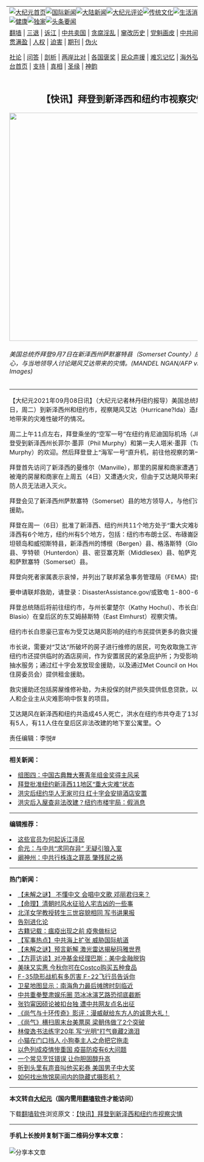 <a name="1" id="1" target="_blank"></a><span id="1"></span>
<table align=center border="0"><tr><td colspan="2" VALIGN=TOP><a href="https://github.com/yokxwt356/djy/blob/master/gb/nf1351518.md#1"><img src="https://raw.githubusercontent.com/yokxwt356/www/master/t/djy/1.jpg" title="大纪元首页" alt="大纪元首页"></a><a href="https://github.com/yokxwt356/djy/blob/master/gb/n24hr.md#1"><img src="https://raw.githubusercontent.com/yokxwt356/www/master/t/djy/3.jpg" title="国际新闻" alt="国际新闻"></a><a href="https://github.com/yokxwt356/djy/blob/master/gb/nsc413.md#1"><img src="https://raw.githubusercontent.com/yokxwt356/www/master/t/djy/4.jpg" title="大陆新闻" alt="大陆新闻"></a><a href="https://github.com/yokxwt356/djy/blob/master/gb/news392.md#1"><img src="https://raw.githubusercontent.com/yokxwt356/www/master/t/djy/5.jpg" title="大纪元评论" alt="大纪元评论"></a><a href="https://github.com/yokxwt356/djy/blob/master/gb/news2007.md#1"><img src="https://raw.githubusercontent.com/yokxwt356/www/master/t/djy/6.jpg" title="传统文化" alt="传统文化"></a><a href="https://github.com/yokxwt356/djy/blob/master/gb/news2008.md#1"><img src="https://raw.githubusercontent.com/yokxwt356/www/master/t/djy/7.jpg" title="生活消费" alt="生活消费"></a><a href="https://github.com/yokxwt356/djy/blob/master/gb/ncyule.md#1"><img src="https://raw.githubusercontent.com/yokxwt356/www/master/t/djy/8.jpg" title="娱乐休闲" alt="娱乐休闲"></a><a href="https://github.com/yokxwt356/djy/blob/master/gb/nsc1002.md#1"><img src="https://raw.githubusercontent.com/yokxwt356/www/master/t/djy/9.jpg" title="健康" alt="健康"></a><a href="https://github.com/yokxwt356/djy/blob/master/gb/nf6092.md#1"><img src="https://raw.githubusercontent.com/yokxwt356/www/master/t/djy/10a.jpg" title="独家" alt="独家"></a><a href="https://github.com/yokxwt356/djy/blob/master/gb/nf4514.md#1"><img src="https://raw.githubusercontent.com/yokxwt356/www/master/t/djy/12a.jpg" title="头条要闻" alt="头条要闻"></a></td></tr>
<tr><td colspan="2" VALIGN=TOP><a target="_blank" href="https://github.com/yokxwt356/www/blob/master/README.md?zsrh#1">翻墙</a> | <a target="_blank" href="https://github.com/yokxwt356/djy/blob/master/gb/nf5657.md#1">三退</a> | <a target="_blank" href="https://github.com/yokxwt356/djy/blob/master/gb/nf6124.md#1">诉江</a> | <a target="_blank" href="https://github.com/yokxwt356/djy/blob/master/gb/nf1176117.md#1">中共卖国</a> | <a target="_blank" href="https://github.com/yokxwt356/djy/blob/master/gb/nf5773.md#1">贪腐淫乱</a> | <a target="_blank" href="https://github.com/yokxwt356/djy/blob/master/gb/nf1176115.md#1">窜改历史</a> | <a target="_blank" href="https://github.com/yokxwt356/djy/blob/master/gb/nf1176107.md#1">党魁画皮</a> | <a target="_blank" href="https://github.com/yokxwt356/djy/blob/master/gb/nf1320400.md#1">中共间谍</a> | <a target="_blank" href="https://github.com/yokxwt356/djy/blob/master/gb/nf1176114.md#1">破坏传统</a> | <a target="_blank" href="https://github.com/yokxwt356/ntdtv/blob/master/gb/prog447_1.md#1">恶贯满盈</a> | <a target="_blank" href="https://github.com/yokxwt356/djy/blob/master/gb/ncid278.md#1">人权</a> | <a target="_blank" href="https://github.com/yokxwt356/djy/blob/master/gb/nf1176111.md#1">迫害</a> | <a target="_blank" href="https://gitlab.com/szzdlab/mh-qikan/blob/master/README.md#1">期刊</a> | <a target="_blank" href="https://github.com/yokxwt356/djy/blob/master/gb/nf5562.md#1">伪火</a></p><p><a target="_blank" href="https://github.com/yokxwt356/djy/blob/master/gb/9p.md#1">社论</a> | <a target="_blank" href="https://github.com/yokxwt356/djy/blob/master/gb/nf4378.md#1">问答</a> | <a target="_blank" href="https://github.com/yokxwt356/djy/blob/master/gb/nf5792.md#1">剖析</a> | <a target="_blank" href="https://github.com/yokxwt356/djy/blob/master/gb/nf5735.md#1">两岸比对</a> | <a target="_blank" href="https://github.com/yokxwt356/djy/blob/master/gb/nf6119.md#1">各国褒奖</a> | <a target="_blank" href="https://github.com/yokxwt356/djy/blob/master/gb/nf6120.md#1">民众声援</a> | <a target="_blank" href="https://github.com/yokxwt356/djy/blob/master/gb/nf1188594.md#1">难忘记忆</a> | <a target="_blank" href="https://github.com/yokxwt356/djy/blob/master/gb/nf3180.md#1">海外弘传</a> | <a target="_blank" href="https://github.com/yokxwt356/djy/blob/master/gb/nf5410.md#1">万人上访</a> | <a target="_blank" href="https://github.com/yokxwt356/www/blob/master/README.md?zsrh#1">平台首页</a> | <a target="_blank" href="https://github.com/yokxwt356/djy/blob/master/gb/nf4386.md#1">支持</a> | <a target="_blank" href="https://github.com/yokxwt356/djy/blob/master/gb/nf4389.md#1">真相</a> | <a target="_blank" href="https://github.com/yokxwt356/djy/blob/master/gb/nf5790.md#1">圣缘</a> | <a target="_blank" href="https://github.com/yokxwt356/djy/blob/master/gb/nf4786.md#1">神韵</a></td></tr>
<tr><td VALIGN=TOP width="626"><h2 align=center>【快讯】拜登到新泽西和纽约市视察灾情</h2>
<img width="600" src="https://i.epochtimes.com/assets/uploads/2021/09/id13217700-152005-600x400.jpg" />
<h6>美国总统乔拜登9月7日在新泽西州萨默塞特县（Somerset County）应急管理培训中心，与当地领导人讨论飓风艾达带来的灾情。(MANDEL NGAN/AFP via Getty Images)
</h6>
<hr>
	<p>【大纪元2021年09月08日讯】（大纪元记者林丹<ahref="https://github.com/yokxwt356/djy/blob/master/gb/tag/%E7%BA%BD%E7%BA%A6.md#1">纽约</a>报导）美国总统<ahref="https://github.com/yokxwt356/djy/blob/master/gb/tag/%E6%8B%9C%E7%99%BB.md#1">拜登</a>今天（7日，周二）到新泽西州和<ahref="https://github.com/yokxwt356/djy/blob/master/gb/tag/%E7%BA%BD%E7%BA%A6.md#1">纽约</a>市，<ahref="https://github.com/yokxwt356/djy/blob/master/gb/tag/%E8%A7%86%E5%AF%9F.md#1">视察</a>飓风<ahref="https://github.com/yokxwt356/djy/blob/master/gb/tag/%E8%89%BE%E8%BE%BE.md#1">艾达</a>（Hurricane?Ida）造成的洪涝给当地带来的灾难性破坏的情况。</p>
<p>周二上午11点左右，<ahref="https://github.com/yokxwt356/djy/blob/master/gb/tag/%E6%8B%9C%E7%99%BB.md#1">拜登</a>乘坐的“空军一号”在纽约肯尼迪国际机场（JFK）着陆，拜登受到新泽西州长菲尔·墨菲（Phil Murphy）和第一夫人塔米·墨菲（Tammy Murphy）的欢迎。然后拜登登上“海军一号”直升机，前往他<ahref="https://github.com/yokxwt356/djy/blob/master/gb/tag/%E8%A7%86%E5%AF%9F.md#1">视察</a>的第一站。</p>
<p>拜登首先访问了新泽西的曼维尔（Manville），那里的房屋和商家遭遇了第二波灾难，被淹的房屋和商家在上周五（4日）又遭遇火灾，但由于<ahref="https://github.com/yokxwt356/djy/blob/master/gb/tag/%E8%89%BE%E8%BE%BE.md#1">艾达</a>飓风带来的洪灾，令消防人员无法进入灭火。</p>
<p>拜登会见了新泽西州萨默塞特（Somerset）县的地方领导人，与他们讨论所需要的援助。</p>
<p>拜登在周一（6日）批准了新泽西、纽约州共11个地方处于“重大灾难状态”，其中新泽西有6个地方，纽约州有5个地方，包括：纽约市布朗士区、布碌崙区、皇后区、史坦顿岛和威彻斯特县，新泽西州的博根（Bergen）县、格洛斯特（Gloucester）县、亨特顿（Hunterdon）县、密豆塞克斯（Middlesex）县、帕萨克（Passaic）县和萨默塞特（Somerset）县。</p>
<p>拜登向死者家属表示哀悼，并列出了联邦紧急事务管理局（FEMA）提供的帮助。</p>
<p>要申请联邦救助，请登录：DisasterAssistance.gov/或致电 1-800-621-FEMA。</p>
<p>拜登总统随后将前往纽约市，与州长霍楚尔（Kathy Hochul）、市长白思豪（Bill de Blasio）在皇后区的东艾姆赫斯特（East Elmhurst）视察<ahref="https://github.com/yokxwt356/djy/blob/master/gb/tag/%E7%81%BE%E6%83%85.md#1">灾情</a>。</p>
<p>纽约市长白思豪已宣布为受艾达飓风影响的纽约市民提供更多的救灾援助。</p>
<p>市长说，需要对“艾达”所破坏的房子进行维修的居民，可免收取施工许可证的费用。纽约市还提供临时的酒店房间，作为安置居民的紧急庇护所；为受影响人士提供免费抽水服务；通过红十字会发放现金援助，以及通过Met Council on Housing（大都会住房委员会）提供租金援助。</p>
<p>救灾援助还包括房屋维修补助，为未投保的财产损失提供低息贷款，以及其它帮助个人和企业主从灾难影响中恢复的项目。</p>
<p>艾达飓风在新泽西和纽约共造成45人死亡，洪水在纽约市共夺走了13条生命，华人有5人，有11人住在皇后区非法改建的地下室公寓里。◇</p>
<p>责任编辑：李悦#</p>
	
<hr>


<strong>相关新闻：</strong>
<li><a href="https://github.com/yokxwt356/djy/blob/master/gb/21/9/6/n13215228.md#1">组图四：中国古典舞大赛青年组金奖得主风采</a></li>
<li><a href="https://github.com/yokxwt356/djy/blob/master/gb/21/9/7/n13216078.md#1">拜登批准纽约新泽西11地区“重大灾难”状态</a></li>
<li><a href="https://github.com/yokxwt356/djy/blob/master/gb/21/9/7/n13216082.md#1">洪灾后纽约华人无家可归  红十字会安排酒店安置</a></li>
<li><a href="https://github.com/yokxwt356/djy/blob/master/gb/21/9/7/n13216075.md#1">洪灾后入屋查非法改建？纽约市楼宇局：假消息</a></li>
<hr>


<strong>编辑推荐：</strong>
<li><a href="https://github.com/upjkzu3674/djy/blob/master/gb/18/8/28/n10672014.md?dfh#1" target="_blank">这些官员为何起诉江泽民</a></li><li><a href="https://github.com/tsiac2612/djy/blob/master/gb/19/8/6/n11434332.md#1" target="_blank">俞元：与中共“求同存异” 无疑引狼入室</a></li><li><a href="https://github.com/tsiac2612/djy/blob/master/gb/14/10/23/n4278972.md#1" target="_blank">阚神州：中共行株连之罪恶 肇残民之祸</a></li>
<hr>

<strong>热门新闻：</strong>
<li><a href="https://github.com/yokxwt356/djy/blob/master/gb/21/9/2/n13205792.md#1">【未解之谜】 不懂中文 会唱中文歌 邓丽君归来？</a></li>
<li><a href="https://github.com/yokxwt356/djy/blob/master/gb/21/7/23/n13108846.md#1">【命理】清朝时风水征验人宅吉凶的一些事</a></li>
<li><a href="https://github.com/yokxwt356/djy/blob/master/gb/21/9/3/n13208933.md#1">北洋女学教授转生三世容貌相同 写书讲果报</a></li>
<li><a href="https://github.com/yokxwt356/djy/blob/master/gb/21/8/29/n13196066.md#1">告别进化论</a></li>
<li><a href="https://github.com/yokxwt356/djy/blob/master/gb/21/8/26/n13188418.md#1">古籍记载：瘟疫出现之前 疫鬼做标记</a></li>
<li><a href="https://github.com/yokxwt356/djy/blob/master/gb/21/9/6/n13215161.md#1">【军事热点】中共海上扩张 威胁国际航道</a></li>
<li><a href="https://github.com/yokxwt356/djy/blob/master/gb/21/9/3/n13208894.md#1">【未解之谜】预言新解 激光雷达揭秘玛雅世界</a></li>
<li><a href="https://github.com/yokxwt356/djy/blob/master/gb/21/9/6/n13215322.md#1">【方菲访谈】对冲基金经理巴斯：美中金融脱钩</a></li>
<li><a href="https://github.com/yokxwt356/djy/blob/master/gb/21/9/3/n13206797.md#1">美味又实惠 今秋你可在Costco购买五种食品</a></li>
<li><a href="https://github.com/yokxwt356/djy/blob/master/gb/21/8/31/n13200931.md#1">F-35隐形战机有多厉害 F-22飞行员告诉你</a></li>
<li><a href="https://github.com/yokxwt356/djy/blob/master/gb/21/9/5/n13212321.md#1">卫星地图显示：南海角力最后摊牌时刻临近</a></li>
<li><a href="https://github.com/yokxwt356/djy/blob/master/gb/21/9/5/n13212708.md#1">中共重拳整肃娱乐圈 范冰冰演艺路恐彻底截断</a></li>
<li><a href="https://github.com/yokxwt356/djy/blob/master/gb/21/9/6/n13213942.md#1">张钧甯因硕论被扣台独 遭中共网友点名出征</a></li>
<li><a href="https://github.com/yokxwt356/djy/blob/master/gb/21/9/4/n13210487.md#1">《尚气与十环传奇》影评：漫威献给东方人的诚意大礼！</a></li>
<li><a href="https://github.com/yokxwt356/djy/blob/master/gb/21/9/6/n13214171.md#1">《尚气》横扫周末台美票房 梁朝伟做了2个突破</a></li>
<li><a href="https://github.com/yokxwt356/djy/blob/master/gb/21/9/5/n13211945.md#1">林俊逸书法练字20年 写“光明”打气竟藏2滴泪</a></li>
<li><a href="https://github.com/yokxwt356/djy/blob/master/gb/21/9/5/n13211418.md#1">小猫在门口挡人 小狗奉主人之命把它拖走</a></li>
<li><a href="https://github.com/yokxwt356/djy/blob/master/gb/21/9/4/n13210581.md#1">以色列成疫情惨重国 疫苗防疫有6大问题</a></li>
<li><a href="https://github.com/yokxwt356/djy/blob/master/gb/21/9/4/n13210320.md#1">一个常见烹饪错误 让你胆固醇升高</a></li>
<li><a href="https://github.com/yokxwt356/djy/blob/master/gb/21/9/5/n13211289.md#1">听到头里有声音叫他买彩券 美国男子中大奖</a></li>
<li><a href="https://github.com/yokxwt356/djy/blob/master/gb/21/9/6/n13214105.md#1">如何找出旅馆房间内的隐藏式摄影机？</a></li>
<hr>

<strong>本文转自<a href="https://www.epochtimes.com">大纪元</a>（国内需用<a href="https://github.com/yokxwt356/www/blob/master/README.md#8">翻墙软件</a>才能访问）</strong><p>下载<a href="https://github.com/yokxwt356/www/blob/master/README.md#8">翻墙软件</a>浏览原文：<a href="https://www.epochtimes.com/gb/21/9/8/n13217698.htm">【快讯】拜登到新泽西和纽约市视察灾情</a></p><hr>

<strong>手机上长按并复制下面二维码分享本文章：</strong><br><br><img src="https://chart.apis.google.com/chart?cht=qr&chs=240x240&choe=UTF-8&chld=M|2&chl=https://github.com/yokxwt356/djy/blob/master/gb/21/9/8/n13217698.md%231" title="分享本文章"></td><td VALIGN=TOP><a href="https://github.com/yokxwt356/djy/blob/master/gb/16/1/21/n4622075.md?dfh#1" target="_blank"><img src="https://raw.githubusercontent.com/yokxwt356/djy/master/gb/300/wei-f1.jpg" title="中共的伪火骗局"  alt="中共的伪火骗局"></a><br><a href="https://github.com/yokxwt356/www/blob/master/README.md?dfh#9" target="_blank"><img src="https://raw.githubusercontent.com/yokxwt356/djy/master/gb/300/yong-h.jpg" title="永恒的见证"  alt="永恒的见证"></a><br><a href="https://github.com/yokxwt356/djy/blob/master/gb/13/9/29/n3974789.md?dfh#1" target="_blank"><img src="https://raw.githubusercontent.com/yokxwt356/djy/master/gb/300/shang-lnz.jpg" title="善良女子被中共投男牢"  alt="善良女子被中共投男牢"></a><br><a href="https://github.com/yokxwt356/djy/blob/master/gb/16/3/16/n4663449.md?dfh#1" target="_blank"><img src="https://raw.githubusercontent.com/yokxwt356/djy/master/gb/300/huo-z3.jpg" title="警卫目击活摘器官"  alt="警卫目击活摘器官"></a><br><a href="https://github.com/yokxwt356/djy/blob/master/gb/16/8/7/n8177641.md?dfh#1" target="_blank"><img src="https://raw.githubusercontent.com/yokxwt356/djy/master/gb/300/huo-z4.jpg" title="证人描述活摘恐怖"  alt="证人描述活摘恐怖"></a><br><a href="https://github.com/yokxwt356/djy/blob/master/gb/10/4/19/n2881569.md?dfh#1" target="_blank"><img src="https://raw.githubusercontent.com/yokxwt356/djy/master/gb/300/huo-z1.jpg" title="揭开活摘器官黑幕"  alt="揭开活摘器官黑幕"></a><br><a href="https://github.com/yokxwt356/djy/blob/master/gb/10/11/7/n3077476.md?dfh#1" target="_blank"><img src="https://raw.githubusercontent.com/yokxwt356/djy/master/gb/300/ma-ks.jpg" title="马克思的成魔之路"  alt="马克思的成魔之路"></a><br><a href="https://github.com/yokxwt356/djy/blob/master/gb/14/6/9/n4173977.md?dfh#1" target="_blank"><img src="https://raw.githubusercontent.com/yokxwt356/djy/master/gb/300/chang-zs.jpg" title="藏字石 蕴天机"  alt="藏字石 蕴天机"></a><br><a href="https://github.com/yokxwt356/djy/blob/master/gb/18/5/10/n10381511.md?dfh#1" target="_blank"><img src="https://raw.githubusercontent.com/yokxwt356/djy/master/gb/300/st1.jpg" title="关注三亿人三退"  alt="关注三亿人三退"></a><br><a href="https://github.com/yokxwt356/djy/blob/master/gb/18/3/21/n10237682.md?dfh#1" target="_blank"><img src="https://raw.githubusercontent.com/yokxwt356/djy/master/gb/300/jie-t.jpg" title="解体中共复兴中华"  alt="解体中共复兴中华"></a><br><a href="https://github.com/yokxwt356/djy/blob/master/gb/9/2/9/n2422991.md?dfh#1" target="_blank"><img src="https://raw.githubusercontent.com/yokxwt356/djy/master/gb/300/gao-zs.jpg" title="中共迫害良心律师"  alt="中共迫害良心律师"></a><br><a href="https://github.com/yokxwt356/djy/blob/master/gb/18/12/9/n10900044.md?dfh#1" target="_blank"><img src="https://raw.githubusercontent.com/yokxwt356/djy/master/gb/300/sj1.jpg" title="三百多万人举报江泽民"  alt="三百多万人举报江泽民"></a><br><a href="https://github.com/yokxwt356/djy/blob/master/gb/18/8/28/n10672014.md?dfh#1" target="_blank"><img src="https://raw.githubusercontent.com/yokxwt356/djy/master/gb/300/sj2.jpg" title="这些官员为何起诉江泽民"  alt="这些官员为何起诉江泽民"></a><br><a href="https://github.com/yokxwt356/djy/blob/master/gb/8/12/18/n2367165.md?dfh#1" target="_blank"><img src="https://raw.githubusercontent.com/yokxwt356/djy/master/gb/300/liangan.jpg" title="海峡两岸的强烈对比"  alt="海峡两岸的强烈对比"></a><br><a href="https://github.com/yokxwt356/djy/blob/master/gb/15/12/10/n4593139.md?dfh#1" target="_blank"><img src="https://raw.githubusercontent.com/yokxwt356/djy/master/gb/300/jia-ndzl.jpg" title="加拿大总理的贺信"  alt="加拿大总理的贺信"></a><br><a href="https://github.com/yokxwt356/djy/blob/master/gb/11/6/17/n3289382.md?dfh#1" target="_blank"><img src="https://raw.githubusercontent.com/yokxwt356/djy/master/gb/300/xiao-wd.jpg" title="探寻真相兼听则明"  alt="探寻真相兼听则明"></a><br><a href="https://github.com/yokxwt356/djy/blob/master/gb/18/10/27/n10812623.md?dfh#1" target="_blank"><img src="https://raw.githubusercontent.com/yokxwt356/djy/master/gb/300/yindu.jpg" title="印度媒体报道东方"  alt="印度媒体报道东方"></a><br><a href="https://github.com/yokxwt356/djy/blob/master/gb/18/6/9/n10469652.md?dfh#1" target="_blank"><img src="https://raw.githubusercontent.com/yokxwt356/djy/master/gb/300/xie-j.jpg" title="不一样的海外校园"  alt="不一样的海外校园"></a><br><a href="https://github.com/yokxwt356/djy/blob/master/gb/7/4/5/n1669415.md?dfh#1" target="_blank"><img src="https://raw.githubusercontent.com/yokxwt356/djy/master/gb/300/li-up.jpg" title="从大师到徒弟的传奇"  alt="从大师到徒弟的传奇"></a><br><a href="https://github.com/yokxwt356/djy/blob/master/gb/17/5/26/n9191512.md?dfh#1" target="_blank"><img src="https://raw.githubusercontent.com/yokxwt356/djy/master/gb/300/zfl2.jpg" title="亿万人与东方一本奇书"  alt="亿万人与东方一本奇书"></a><br><a href="https://github.com/yokxwt356/djy/blob/master/gb/13/11/27/n4020290.md?dfh#1" target="_blank"><img src="https://raw.githubusercontent.com/yokxwt356/djy/master/gb/300/zhen-h.jpg" title="大陆见不到的震撼场面"  alt="大陆见不到的震撼场面"></a><br><a href="https://github.com/yokxwt356/djy/blob/master/gb/15/7/17/n4482910.md?dfh#1" target="_blank"><img src="https://raw.githubusercontent.com/yokxwt356/djy/master/gb/300/dalu-sk.jpg" title="人心向善 大陆当初盛况"  alt="人心向善 大陆当初盛况"></a><br><a href="https://github.com/yokxwt356/djy/blob/master/gb/19/1/5/n10955468.md?dfh#1" target="_blank"><img src="https://raw.githubusercontent.com/yokxwt356/djy/master/gb/300/zfl1.jpg" title="追寻真理 这书讲什么"  alt="追寻真理 这书讲什么"></a><br><a href="https://github.com/yokxwt356/www/blob/master/README.md?dfh#1" target="_blank"><img src="https://raw.githubusercontent.com/yokxwt356/djy/master/gb/300/fq1.jpg" title="下载免费翻墙软件"  alt="下载免费翻墙软件"></a><br></td></tr></table>
